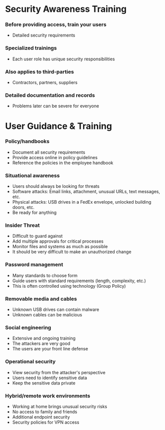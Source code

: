 # Security Awareness Training
### Before providing access, train your users
- Detailed security requirements
### Specialized trainings
- Each user role has unique security responsibilities
### Also applies to third-parties
- Contractors, partners, suppliers
### Detailed documentation and records
- Problems later can be severe for everyone
# User Guidance & Training
### Policy/handbooks
- Document all security requirements
- Provide access online in policy guidelines
- Reference the policies in the employee handbook
### Situational awareness
- Users should always be looking for threats
- Software attacks: Email links, attachment, unusual URLs, text messages, etc.
- Physical attacks: USB drives in a FedEx envelope, unlocked building doors, etc.
- Be ready for anything
### Insider Threat
- Difficult to guard against
- Add multiple approvals for critical processes
- Monitor files and systems as much as possible
- It should be very difficult to make an unauthorized change
### Password management
- Many standards to choose form
- Guide users with standard requirements (length, complexity, etc.)
- This is often controlled using technology (Group Policy)
### Removable media and cables
- Unknown USB drives can contain malware
- Unknown cables can be malicious
### Social engineering
- Extensive and ongoing training
- The attackers are very good
- The users are your front line defense
### Operational security
- View security from the attacker's perspective
- Users need to identify sensitive data
- Keep the sensitive data private
### Hybrid/remote work environments
- Working at home brings unusual security risks
- No access to family and friends
- Additional endpoint security
- Security policies for VPN access